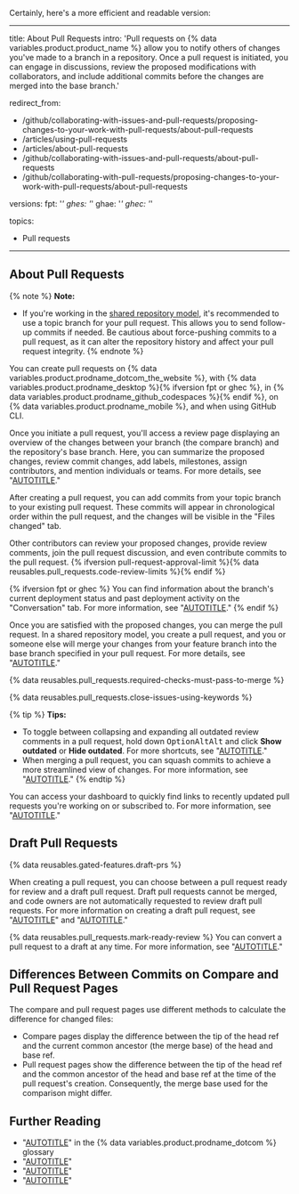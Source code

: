Certainly, here's a more efficient and readable version:

---
title: About Pull Requests
intro: 'Pull requests on {% data variables.product.product_name %} allow you to notify others of changes you've made to a branch in a repository. Once a pull request is initiated, you can engage in discussions, review the proposed modifications with collaborators, and include additional commits before the changes are merged into the base branch.'

redirect_from:
  - /github/collaborating-with-issues-and-pull-requests/proposing-changes-to-your-work-with-pull-requests/about-pull-requests
  - /articles/using-pull-requests
  - /articles/about-pull-requests
  - /github/collaborating-with-issues-and-pull-requests/about-pull-requests
  - /github/collaborating-with-pull-requests/proposing-changes-to-your-work-with-pull-requests/about-pull-requests

versions:
  fpt: '*'
  ghes: '*'
  ghae: '*'
  ghec: '*'

topics:
  - Pull requests
---

## About Pull Requests

{% note %}
**Note:**
- If you're working in the [shared repository model](/pull-requests/collaborating-with-pull-requests/getting-started/about-collaborative-development-models), it's recommended to use a topic branch for your pull request. This allows you to send follow-up commits if needed. Be cautious about force-pushing commits to a pull request, as it can alter the repository history and affect your pull request integrity.
{% endnote %}

You can create pull requests on {% data variables.product.prodname_dotcom_the_website %}, with {% data variables.product.prodname_desktop %}{% ifversion fpt or ghec %}, in {% data variables.product.prodname_github_codespaces %}{% endif %}, on {% data variables.product.prodname_mobile %}, and when using GitHub CLI.

Once you initiate a pull request, you'll access a review page displaying an overview of the changes between your branch (the compare branch) and the repository's base branch. Here, you can summarize the proposed changes, review commit changes, add labels, milestones, assign contributors, and mention individuals or teams. For more details, see "[AUTOTITLE](/pull-requests/collaborating-with-pull-requests/proposing-changes-to-your-work-with-pull-requests/creating-a-pull-request)."

After creating a pull request, you can add commits from your topic branch to your existing pull request. These commits will appear in chronological order within the pull request, and the changes will be visible in the "Files changed" tab.

Other contributors can review your proposed changes, provide review comments, join the pull request discussion, and even contribute commits to the pull request. {% ifversion pull-request-approval-limit %}{% data reusables.pull_requests.code-review-limits %}{% endif %}

{% ifversion fpt or ghec %}
You can find information about the branch's current deployment status and past deployment activity on the "Conversation" tab. For more information, see "[AUTOTITLE](/repositories/viewing-activity-and-data-for-your-repository/viewing-deployment-activity-for-your-repository)."
{% endif %}

Once you are satisfied with the proposed changes, you can merge the pull request. In a shared repository model, you create a pull request, and you or someone else will merge your changes from your feature branch into the base branch specified in your pull request. For more details, see "[AUTOTITLE](/pull-requests/collaborating-with-pull-requests/incorporating-changes-from-a-pull-request/merging-a-pull-request)."

{% data reusables.pull_requests.required-checks-must-pass-to-merge %}

{% data reusables.pull_requests.close-issues-using-keywords %}

{% tip %}
**Tips:**
- To toggle between collapsing and expanding all outdated review comments in a pull request, hold down <span class="platform-mac"><kbd>Option</kbd></span><span class="platform-linux"><kbd>Alt</kbd></span><span class="platform-windows"><kbd>Alt</kbd></span> and click **Show outdated** or **Hide outdated**. For more shortcuts, see "[AUTOTITLE](/get-started/using-github/keyboard-shortcuts)."
- When merging a pull request, you can squash commits to achieve a more streamlined view of changes. For more information, see "[AUTOTITLE](/pull-requests/collaborating-with-pull-requests/incorporating-changes-from-a-pull-request/about-pull-request-merges)."
{% endtip %}

You can access your dashboard to quickly find links to recently updated pull requests you're working on or subscribed to. For more information, see "[AUTOTITLE](/account-and-profile/setting-up-and-managing-your-personal-account-on-github/managing-personal-account-settings/about-your-personal-dashboard)."

## Draft Pull Requests

{% data reusables.gated-features.draft-prs %}

When creating a pull request, you can choose between a pull request ready for review and a draft pull request. Draft pull requests cannot be merged, and code owners are not automatically requested to review draft pull requests. For more information on creating a draft pull request, see "[AUTOTITLE](/pull-requests/collaborating-with-pull-requests/proposing-changes-to-your-work-with-pull-requests/creating-a-pull-request)" and "[AUTOTITLE](/pull-requests/collaborating-with-pull-requests/proposing-changes-to-your-work-with-pull-requests/creating-a-pull-request-from-a-fork)."

{% data reusables.pull_requests.mark-ready-review %} You can convert a pull request to a draft at any time. For more information, see "[AUTOTITLE](/pull-requests/collaborating-with-pull-requests/proposing-changes-to-your-work-with-pull-requests/changing-the-stage-of-a-pull-request)."

## Differences Between Commits on Compare and Pull Request Pages

The compare and pull request pages use different methods to calculate the difference for changed files:

- Compare pages display the difference between the tip of the head ref and the current common ancestor (the merge base) of the head and base ref.
- Pull request pages show the difference between the tip of the head ref and the common ancestor of the head and base ref at the time of the pull request's creation. Consequently, the merge base used for the comparison might differ.

## Further Reading

- "[AUTOTITLE](/get-started/quickstart/github-glossary#pull-request)" in the {% data variables.product.prodname_dotcom %} glossary
- "[AUTOTITLE](/pull-requests/collaborating-with-pull-requests/proposing-changes-to-your-work-with-pull-requests/about-branches)"
- "[AUTOTITLE](/pull-requests/collaborating-with-pull-requests/reviewing-changes-in-pull-requests/commenting-on-a-pull-request)"
- "[AUTOTITLE](/pull-requests/collaborating-with-pull-requests/incorporating-changes-from-a-pull-request/closing-a-pull-request)"
